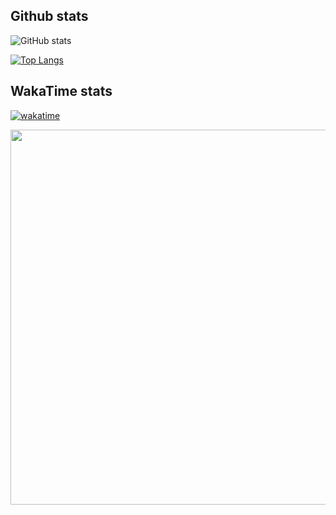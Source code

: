 <!-- ### Hi there 👋
-->
## Github stats

![GitHub stats](https://github-readme-stats.vercel.app/api?username=sotnak&hide=contribs,prs)

[![Top Langs](https://github-readme-stats.vercel.app/api/top-langs/?username=sotnak&layout=compact&hide=jupyter%20notebook,cmake,makefile)](https://github.com/anuraghazra/github-readme-stats)

## WakaTime stats

[![wakatime](https://wakatime.com/badge/user/cf33d599-7bce-41f7-b5e3-4e3736a96f6e.svg)](https://wakatime.com/@sotnak)

[<img src="https://wakatime.com/share/@sotnak/81226636-f334-43b6-9c64-9871e0ff27f9.svg" width="800" height="600">](https://wakatime.com/share/@sotnak/81226636-f334-43b6-9c64-9871e0ff27f9.svg)

<!--
**sotnak/sotnak** is a ✨ _special_ ✨ repository because its `README.md` (this file) appears on your GitHub profile.

Here are some ideas to get you started:

- 🔭 I’m currently working on ...
- 🌱 I’m currently learning ...
- 👯 I’m looking to collaborate on ...
- 🤔 I’m looking for help with ...
- 💬 Ask me about ...
- 📫 How to reach me: ...
- 😄 Pronouns: ...
- ⚡ Fun fact: ...
-->
